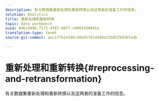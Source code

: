```yaml
---
description: 有关数据集重新处理和重新转换以及这两者的准备工作的信息。
solution: Analytics
title: 重新处理和重新转换
topic: Data workbench
uuid: 04bc4496-7175-4f87-80ff-c096f430841a
translation-type: tm+mt
source-git-commit: aec1f7b14198cdde91f61d490a235022943bfedb

---
```



# 重新处理和重新转换{#reprocessing-and-retransformation}

有关数据集重新处理和重新转换以及这两者的准备工作的信息。
